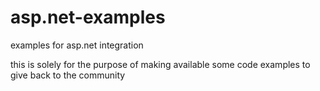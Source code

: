 # asp.net-examples
examples for asp.net integration

this is solely for the purpose of making available some code examples to give back to the community
